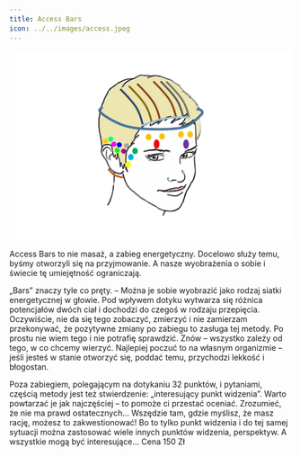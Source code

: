 ```yaml
---
title: Access Bars
icon: ../../images/access.jpeg
---
```


![Zdjęcie masażu](../../images/access.jpeg)

Access Bars to nie masaż, a zabieg energetyczny. Docelowo służy temu, byśmy otworzyli się na przyjmowanie. A nasze wyobrażenia o sobie i świecie tę umiejętność ograniczają.

„Bars” znaczy tyle co pręty. – Można je sobie wyobrazić jako rodzaj siatki energetycznej w głowie. Pod wpływem dotyku wytwarza się różnica potencjałów dwóch ciał i dochodzi do czegoś w rodzaju przepięcia. Oczywiście, nie da się tego zobaczyć, zmierzyć i nie zamierzam przekonywać, że pozytywne zmiany po zabiegu to zasługa tej metody. Po prostu nie wiem tego i nie potrafię sprawdzić. Znów – wszystko zależy od tego, w co chcemy wierzyć. Najlepiej poczuć to na własnym organizmie – jeśli jesteś w stanie otworzyć się, poddać temu, przychodzi lekkość i błogostan.

Poza zabiegiem, polegającym na dotykaniu 32 punktów, i pytaniami, częścią metody jest też stwierdzenie: „interesujący punkt widzenia”. Warto powtarzać je jak najczęściej – to pomoże ci przestać oceniać. Zrozumieć, że nie ma prawd ostatecznych… Wszędzie tam, gdzie myślisz, że masz rację, możesz to zakwestionować! Bo to tylko punkt widzenia i do tej samej sytuacji można zastosować wiele innych punktów widzenia, perspektyw. A wszystkie mogą być interesujące…
‌Cena 150 Zł
